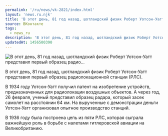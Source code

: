 ```yaml
---
permalink: '/ru/news/vk-2821/index.html'
layout: 'news.ru.njk'
title: 'В этот день, 81 год назад, шотландский физик Роберт Уотсон-Уатт представил первый образец радио'
source: ВКонтакте
tags:
  - news_ru
description: 'В этот день, 81 год назад, шотландский физик Роберт Уотсон-Уатт представил первый образец радио…'
updatedAt: 1456500390
---
```

![В этот день, 81 год назад, шотландский физик Роберт Уотсон-Уатт представил первый образец радио…](https://sun9-5.userapi.com/impf/c631920/v631920484/17e14/F1m3EX8BuT8.jpg?size=600x390&quality=96&proxy=1&sign=6a2c6707ee2c052d625b819057a293cb&c_uniq_tag=wp_pNC-iPF6P3F85baEfmmr4nmCyohWBzSL0j24sXgs&type=album)

В этот день, 81 год назад, шотландский физик Роберт Уотсон-Уатт представил первый образец радиолокационной станции (РЛС).

В 1934 году Уотсон-Уатт получил патент на изобретение устройств, предназначенных для радиолокации воздушных объектов. А через год, 26 февраля, ученый представил образец радара, который засек самолет на расстоянии 64 км. На вырученные с демонстрации деньги Уотсон-Уатт организовал опытное производство станций.

В 1936 году была построена цепь из пяти РЛС, которая сыграла важнейшую роль в борьбе с налетами гитлеровской авиации на Великобританию.
